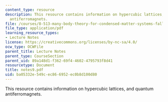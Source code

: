 ```yaml
---
content_type: resource
description: This resource contains information on hypercubic lattices, and quantum
  antiferromagnets.
file: /courses/8-513-many-body-theory-for-condensed-matter-systems-fall-2004/ba05332e549cec866952ec0b8d100d80_notes9.pdf
file_type: application/pdf
learning_resource_types:
- Lecture Notes
license: https://creativecommons.org/licenses/by-nc-sa/4.0/
ocw_type: OCWFile
parent_title: Lecture Notes
parent_type: CourseSection
parent_uid: 89a148d1-f362-69f4-4602-4795793f8d41
resourcetype: Document
title: notes9.pdf
uid: ba05332e-549c-ec86-6952-ec0b8d100d80
---
```

This resource contains information on hypercubic lattices, and quantum antiferromagnets.